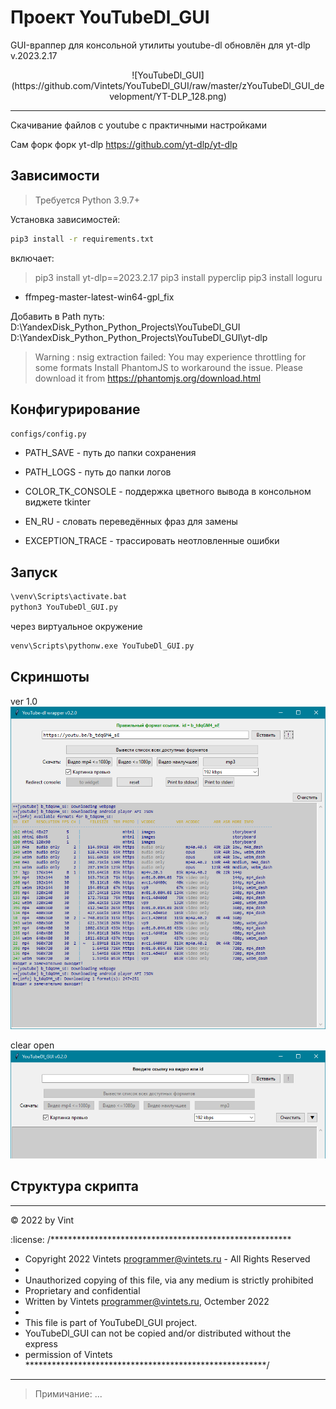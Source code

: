 
# Проект YouTubeDl_GUI

GUI-враппер для консольной утилиты youtube-dl обновлён для yt-dlp v.2023.2.17

<div align="center">
![YouTubeDl_GUI](https://github.com/Vintets/YouTubeDl_GUI/raw/master/zYouTubeDl_GUI_development/YT-DLP_128.png)
</div>

---------------------------------------------------------


Скачивание файлов с youtube c практичными настройками

Сам форк форк yt-dlp
https://github.com/yt-dlp/yt-dlp


## Зависимости

> Требуется Python 3.9.7+

Установка зависимостей:
```sh
pip3 install -r requirements.txt
```
включает:
> pip3 install yt-dlp==2023.2.17
> pip3 install pyperclip
> pip3 install loguru

+ ffmpeg-master-latest-win64-gpl_fix



Добавить в Path путь:
D:\YandexDisk\_Python\_Python_Projects\YouTubeDl_GUI
D:\YandexDisk\_Python\_Python_Projects\YouTubeDl_GUI\yt-dlp


> Warning : nsig extraction failed: You may experience throttling for some formats
> Install PhantomJS to workaround the issue. Please download it from
> https://phantomjs.org/download.html

## Конфигурирование

`configs/config.py`

- PATH_SAVE - путь до папки сохранения
- PATH_LOGS - путь до папки логов
- COLOR_TK_CONSOLE - поддержка цветного вывода в консольном виджете tkinter

- EN_RU - словать переведённых фраз для замены
- EXCEPTION_TRACE - трассировать неотловленные ошибки

## Запуск

```cmd
\venv\Scripts\activate.bat
python3 YouTubeDl_GUI.py
```

через виртуальное окружение
```cmd
venv\Scripts\pythonw.exe YouTubeDl_GUI.py
```

## Скриншоты

ver 1.0
![Скриншот работы скрипта](https://github.com/Vintets/YouTubeDl_GUI/raw/master/screenshots/2022-10-20_13-52-15_screenshot_1.png)

clear open
![Скриншот работы скрипта](https://github.com/Vintets/YouTubeDl_GUI/raw/master/screenshots/2022-10-21_14-10-10_screenshot_2.png)


## Структура скрипта

____

:copyright: 2022 by Vint

:license:
/*******************************************************
 * Copyright 2022 Vintets <programmer@vintets.ru> - All Rights Reserved
 *
 * Unauthorized copying of this file, via any medium is strictly prohibited
 * Proprietary and confidential
 * Written by Vintets <programmer@vintets.ru>, Octember 2022
 *
 * This file is part of YouTubeDl_GUI project.
 * YouTubeDl_GUI can not be copied and/or distributed without the express
 * permission of Vintets
*******************************************************/

____


> Примичание: ...

